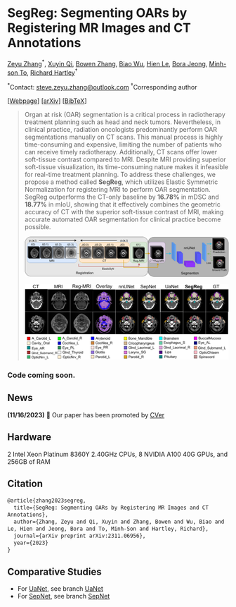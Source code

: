 # SegReg: Segmenting OARs by Registering MR Images and CT Annotations

[Zeyu Zhang](https://steve-zeyu-zhang.github.io)<sup>*</sup>, [Xuyin Qi](https://www.linkedin.com/in/xuyin-q-29672524a/), [Bowen Zhang](https://www.adelaide.edu.au/directory/b.zhang), [Biao Wu](https://scholar.google.com/citations?user=Y3SBBWMAAAAJ&hl=en), [Hien Le](https://iconcancercentre.com.au/doctor/hien-le), [Bora Jeong](https://www.linkedin.com/in/bora-jeong-5a3177231/), [Minh-son To](https://www.flinders.edu.au/people/minhson.to), [Richard Hartley](https://users.cecs.anu.edu.au/~hartley/)<sup>†</sup>

<sup>*</sup>Contact: steve.zeyu.zhang@outlook.com     <sup>†</sup>Corresponding author

[[Webpage](https://steve-zeyu-zhang.github.io/SegReg/)] [[arXiv](https://arxiv.org/abs/2311.06956)] [[BibTeX](https://steve-zeyu-zhang.github.io/SegReg/webpage/scholar.html)]

> Organ at risk (OAR) segmentation is a critical
              process in radiotherapy treatment planning such as head and
              neck tumors. Nevertheless, in clinical practice, radiation oncologists 
              predominantly perform OAR segmentations manually
              on CT scans. This manual process is highly time-consuming
              and expensive, limiting the number of patients who can receive
              timely radiotherapy. Additionally, CT scans offer lower soft-tissue
              contrast compared to MRI. Despite MRI providing superior
              soft-tissue visualization, its time-consuming nature makes it
              infeasible for real-time treatment planning. To address these
              challenges, we propose a method called <b>SegReg</b>, which utilizes
              Elastic Symmetric Normalization for registering MRI to perform
              OAR segmentation. SegReg outperforms the CT-only baseline
              by <b>16.78%</b> in mDSC and <b>18.77%</b> in mIoU, showing that it
              effectively combines the geometric accuracy of CT with the
              superior soft-tissue contrast of MRI, making accurate automated
              OAR segmentation for clinical practice become possible.
>
> ![pipeline](webpage/pipeline.svg)
>
> ![demo](webpage/demo.svg)

### Code coming soon.

## News

<b>(11/16/2023)</b> &#127881; Our paper has been promoted by <a href="https://wx.zsxq.com/mweb/views/topicdetail/topicdetail.html?topic_id=188418544524512&inviter_id=585252854845544&share_from=ShareToWechat&keyword=1499f4d11 ">CVer</a>

## Hardware
2 Intel Xeon Platinum 8360Y 2.40GHz CPUs, 8 NVIDIA A100 40G GPUs, and 256GB of RAM

## Citation

```
@article{zhang2023segreg,
  title={SegReg: Segmenting OARs by Registering MR Images and CT Annotations},
  author={Zhang, Zeyu and Qi, Xuyin and Zhang, Bowen and Wu, Biao and Le, Hien and Jeong, Bora and To, Minh-Son and Hartley, Richard},
  journal={arXiv preprint arXiv:2311.06956},
  year={2023}
}
```

## Comparative Studies

- For [UaNet](https://doi.org/10.1038/s42256-019-0099-z), see branch [UaNet](https://github.com/steve-zeyu-zhang/SegReg/tree/UaNet)
- For [SepNet](https://doi.org/10.1016/j.neucom.2021.01.135), see branch [SepNet](https://github.com/steve-zeyu-zhang/SegReg/tree/SepNet)
